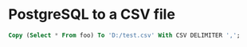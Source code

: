 # PostgreSQL to a CSV file
```sql
Copy (Select * From foo) To 'D:/test.csv' With CSV DELIMITER ',';
```
